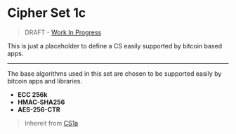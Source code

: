 Cipher Set 1c
=============

> DRAFT - [Work In Progress](https://github.com/telehash/telehash.org/issues/102)

This is just a placeholder to define a CS easily supported by bitcoin based apps.

-----------------

The base algorithms used in this set are chosen to be supported easily by bitcoin apps and libraries.

* **ECC 256k**
* **HMAC-SHA256**
* **AES-256-CTR**

> Inhereit from [CS1a](1a.md)

